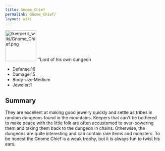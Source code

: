 ```yaml
---
title: Gnome_Chief
permalink: Gnome_Chief/
layout: wiki
---
```


<img src="/keeperrl_wiki/Gnome_Chief.png" title="fig:/keeperrl_wiki/Gnome_Chief.png" alt="/keeperrl_wiki/Gnome_Chief.png" width="100" />
''Lord of his own dungeon

-   Defense:16
-   Damage:15
-   Body size:Medium
-   Jeweler:1

Summary
-------

They are excellent at making good jewelry quickly and settle as tribes
in random dungeons found in the mountains. Keepers that can't be
bothered to make peace with the little folk are often accustomed to
over-powering them and taking them back to the dungeon in chains.
Otherwise, the dungeons are quite interesting and can contain rare items
and monsters. To be honest the Gnome Chief is a weak trophy, but it is
always fun to twist his ears.
